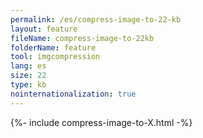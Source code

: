 ```yaml
---
permalink: /es/compress-image-to-22-kb
layout: feature
fileName: compress-image-to-22kb
folderName: feature
tool: imgcompression
lang: es
size: 22
type: kb
nointernationalization: true
---
```

{%- include compress-image-to-X.html -%}       
